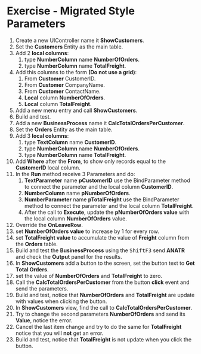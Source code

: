 ﻿# Exercise - Migrated Style Parameters

1. Create a new UIController name it **ShowCustomers**.
2. Set the **Customers** Entity as the main table.
3. Add 2 **local columns**:  
	1. type **NumberColumn** name **NumberOfOrders**.
	2. type **NumberColumn** name **TotalFreight**.  
4. Add this columns to the form **(Do not use a grid)**:  
	1. From **Customer** CustomerID.
	2. From **Customer** CompanyName.
	3. From **Customer** ContactName.
	4. **Local** column **NumberOfOrders**.
	5. **Local** column **TotalFreight**.
5. Add a new menu entry and call **ShowCustomers**.  
6. Build and test.  
7. Add a new **BusinessProcess** name it **CalcTotalOrdersPerCustomer**.  
8. Set the **Orders** Entity as the main table.  
9. Add 3 **local columns**:  
	1. type **TextColumn** name **CustomerID**.
	2. type **NumberColumn** name **NumberOfOrders**.
	3. type **NumberColumn** name **TotalFreight**.
10. Add **Where** after the **From**, to show only records equal to the **CustomerID** local column.
11. In the **Run** method receive 3 Parameters and do:  
	1. **TextParameter** name **pCustomerID** use the BindParameter method to connect the parameter and the local column **CustomerID**.
	2. **NumberColumn** name **pNumberOfOrders**.  
	3. **NumberParameter** name **pTotalFreight** use the BindParameter method to connect the parameter and the local column **TotalFreight**.
	4. After the call to **Execute**, update the **pNumberOfOrders value** with the local column **NumberOfOrders** value.
12. Override the **OnLeaveRow**.
13. set **NumberOfOrders value** to increase by 1 for every row.  
14. set **TotalFreight value** to accumulate the value of **Freight** column from the **Orders** table.  
15. Build and test the **BusinessProcess** using the <kbd>Shift</kbd><kbd>F3</kbd> send **ANATR** and check the **Output** panel for the results.   
16. In **ShowCustomers** add a button to the screen, set the button text to **Get Total Orders**.  
17. set the value of **NumberOfOrders** and **TotalFreight** to zero.  
18. Call the **CalcTotalOrdersPerCustomer** from the button **click** event and send the parameters.  
19. Build and test, notice that **NumberOfOrders** and **TotalFreight** are update with values when clicking the button.  
20. In **ShowCustomers** view, find the call to **CalcTotalOrdersPerCustomer**.  
21. Try to change the second parameters **NumberOfOrders** and send its **Value**, notice the error.  
22. Cancel the last item change and try to do the same for **TotalFreight** notice that you will **not** get an error.
23. Build and test, notice that **TotalFreight** is not update when you click the button.
